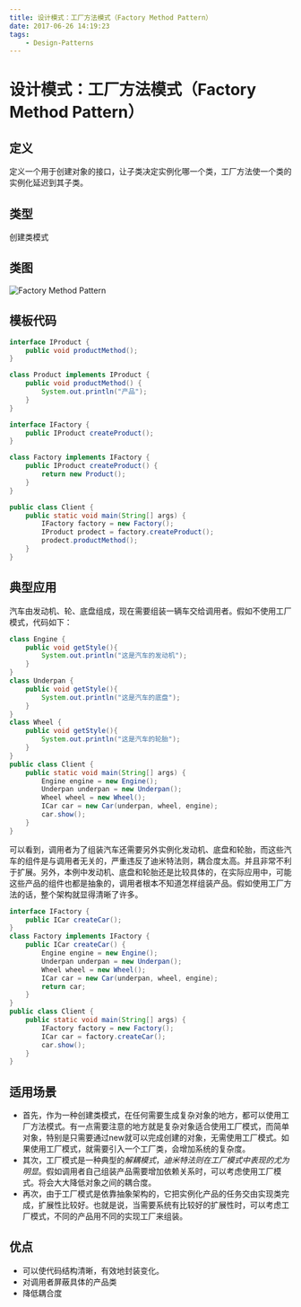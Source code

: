 ```yaml
---
title: 设计模式：工厂方法模式（Factory Method Pattern）
date: 2017-06-26 14:19:23
tags:
    - Design-Patterns
---
```

# 设计模式：工厂方法模式（Factory Method Pattern）

## 定义
定义一个用于创建对象的接口，让子类决定实例化哪一个类，工厂方法使一个类的实例化延迟到其子类。

## 类型
创建类模式

## 类图

![Factory Method Pattern](http://cdn.shianqi.com/20171110094943_QJHh2b_FactoryMethodPattern.png)

## 模板代码
```java
interface IProduct {  
    public void productMethod();  
}  

class Product implements IProduct {  
    public void productMethod() {  
        System.out.println("产品");  
    }  
}  

interface IFactory {  
    public IProduct createProduct();  
}  

class Factory implements IFactory {  
    public IProduct createProduct() {  
        return new Product();  
    }  
}  

public class Client {  
    public static void main(String[] args) {  
        IFactory factory = new Factory();  
        IProduct prodect = factory.createProduct();  
        prodect.productMethod();  
    }
}
```

## 典型应用
汽车由发动机、轮、底盘组成，现在需要组装一辆车交给调用者。假如不使用工厂模式，代码如下：

```java
class Engine {  
    public void getStyle(){  
        System.out.println("这是汽车的发动机");  
    }  
}  
class Underpan {  
    public void getStyle(){  
        System.out.println("这是汽车的底盘");  
    }  
}  
class Wheel {  
    public void getStyle(){  
        System.out.println("这是汽车的轮胎");  
    }  
}  
public class Client {  
    public static void main(String[] args) {  
        Engine engine = new Engine();  
        Underpan underpan = new Underpan();  
        Wheel wheel = new Wheel();  
        ICar car = new Car(underpan, wheel, engine);  
        car.show();  
    }  
}  
```

可以看到，调用者为了组装汽车还需要另外实例化发动机、底盘和轮胎，而这些汽车的组件是与调用者无关的，严重违反了迪米特法则，耦合度太高。并且非常不利于扩展。另外，本例中发动机、底盘和轮胎还是比较具体的，在实际应用中，可能这些产品的组件也都是抽象的，调用者根本不知道怎样组装产品。假如使用工厂方法的话，整个架构就显得清晰了许多。
```java
interface IFactory {  
    public ICar createCar();  
}  
class Factory implements IFactory {  
    public ICar createCar() {  
        Engine engine = new Engine();  
        Underpan underpan = new Underpan();  
        Wheel wheel = new Wheel();  
        ICar car = new Car(underpan, wheel, engine);  
        return car;  
    }  
}  
public class Client {  
    public static void main(String[] args) {  
        IFactory factory = new Factory();  
        ICar car = factory.createCar();  
        car.show();  
    }  
}  
```

## 适用场景

* 首先，作为一种创建类模式，在任何需要生成复杂对象的地方，都可以使用工厂方法模式。有一点需要注意的地方就是复杂对象适合使用工厂模式，而简单对象，特别是只需要通过new就可以完成创建的对象，无需使用工厂模式。如果使用工厂模式，就需要引入一个工厂类，会增加系统的复杂度。
* 其次，工厂模式是一种典型的*解耦模式*，*迪米特法则在工厂模式中表现的尤为明显*。假如调用者自己组装产品需要增加依赖关系时，可以考虑使用工厂模式。将会大大降低对象之间的耦合度。
* 再次，由于工厂模式是依靠抽象架构的，它把实例化产品的任务交由实现类完成，扩展性比较好。也就是说，当需要系统有比较好的扩展性时，可以考虑工厂模式，不同的产品用不同的实现工厂来组装。

## 优点
* 可以使代码结构清晰，有效地封装变化。
* 对调用者屏蔽具体的产品类
* 降低耦合度
